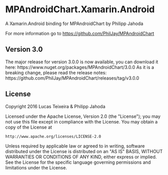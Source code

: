 # MPAndroidChart.Xamarin.Android
A Xamarin.Android binding for MPAndroidChart by Philipp Jahoda

For more information go to https://github.com/PhilJay/MPAndroidChart

<h2>Version 3.0</h2>
The major release for version 3.0.0 is now available, you can download it here: https://www.nuget.org/packages/MPAndroidChart/3.0.0
As it is a breaking change, please read the release notes: https://github.com/PhilJay/MPAndroidChart/releases/tag/v3.0.0

<h2>License</h2>
Copyright 2016 Lucas Teixeira & Philipp Jahoda

Licensed under the Apache License, Version 2.0 (the "License");
you may not use this file except in compliance with the License.
You may obtain a copy of the License at

    http://www.apache.org/licenses/LICENSE-2.0

Unless required by applicable law or agreed to in writing, software
distributed under the License is distributed on an "AS IS" BASIS,
WITHOUT WARRANTIES OR CONDITIONS OF ANY KIND, either express or implied.
See the License for the specific language governing permissions and
limitations under the License.
